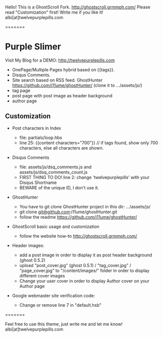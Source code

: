 Hello! This is a GhostScroll Fork. http://ghostscroll.grmmph.com/
Please read "Customization" first! Write me if you like it! albi[at]twelvepurplepills.com

=======

# Purple Slimer
Visit My Blog for a DEMO: http://twelvepurplepills.com

* OnePage/Multiple Pages hybrid based on {{tags}}.
* Disqus Comments.
* Site search based on RSS feed. GhostHunter https://github.com/i11ume/ghostHunter/ (clone it to .../assets/js/)
* tag page
* post page with post image as header background
* author page

## Customization

* Post characters in Index
  
    * file: partials/loop.hbs
    * line 25: {{content characters="700"}} // if tags found, show only 700 characters, else all characters are shown.
  
* Disqus Comments
  
    * file: assets/js/dsq_comments.js and assets/js/dsq_comments_count.js
    * FIRST THING TO DO! line 2: change 'twelvepurplepills' with your Disqus Shortname
    * BEWARE of the unique ID, I don't use it.
  
* GhostHunter

    * You have to git clone GhostHunter project in this dir: .../assets/js/
    * git clone git@github.com:i11ume/ghostHunter.git
    * follow the readme https://github.com/i11ume/ghostHunter/
  
* GhostScroll basic usage and customization

    * follow the website how-to http://ghostscroll.grmmph.com/

* Header images:

    * add a post image in order to display it as post header background (ghost 0.5.2)
    * upload "post_cover.jpg" (ghost 0.5.1)  / "tag_cover.jpg" / "page_cover.jpg" to "/content/images/" folder in order to display different cover images
    * Change your user cover in order to display Author cover on your Author page
    
* Google webmaster site verification code:

    * Change or remove line 7 in "default.hsb"

=======

Feel free to use this theme, just write me and let me know! albi[at]twelvepurplepills.com
